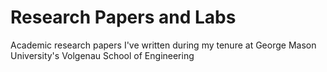 # Research Papers and Labs
Academic research papers I've written during my tenure at George Mason University's Volgenau School of Engineering
